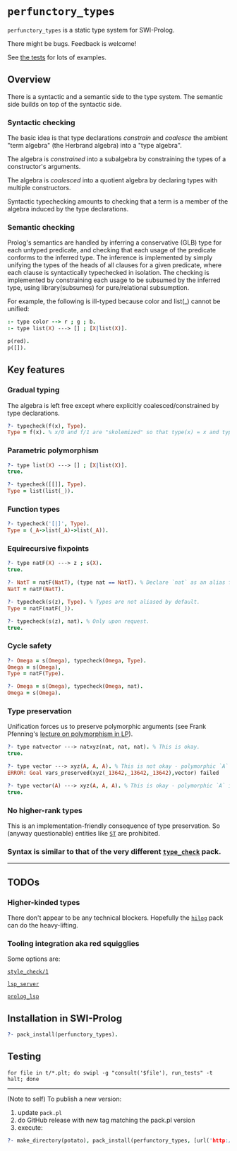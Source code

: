 # `perfunctory_types`

`perfunctory_types` is a static type system for SWI-Prolog.

There might be bugs. Feedback is welcome!

See [the tests](t/) for lots of examples.

## Overview

There is a syntactic and a semantic side to the type system. The semantic side builds on top of the syntactic side.

### Syntactic checking

The basic idea is that type declarations _constrain_ and _coalesce_ the ambient "term algebra" (the Herbrand algebra) into a "type algebra".

The algebra is _constrained_ into a subalgebra by constraining the types of a constructor's arguments.

The algebra is _coalesced_ into a quotient algebra by declaring types with multiple constructors.

Syntactic typechecking amounts to checking that a term is a member of the algebra induced by the type declarations.

### Semantic checking

Prolog's semantics are handled by inferring a conservative (GLB) type for each untyped predicate, and checking that each usage of the predicate conforms to the inferred type. The inference is implemented by simply unifying the types of the heads of all clauses for a given predicate, where each clause is syntactically typechecked in isolation. The checking is implemented by constraining each usage to be subsumed by the inferred type, using library(subsumes) for pure/relational subsumption. 

For example, the following is ill-typed because color and list(_) cannot be unified:
```prolog
:- type color --> r ; g ; b.
:- type list(X) ---> [] ; [X|list(X)].

p(red).
p([]).
```

## Key features

### Gradual typing

The algebra is left free except where explicitly coalesced/constrained by type declarations.

```prolog
?- typecheck(f(x), Type).
Type = f(x). % x/0 and f/1 are "skolemized" so that type(x) = x and type(f(A)) = f(A).
```

### Parametric polymorphism

```prolog
?- type list(X) ---> [] ; [X|list(X)].
true.

?- typecheck([[]], Type).
Type = list(list(_)).
```

### Function types

```prolog
?- typecheck('[|]', Type).
Type = (_A->list(_A)->list(_A)).
```

### Equirecursive fixpoints

```prolog
?- type natF(X) ---> z ; s(X).
true.

?- NatT = natF(NatT), (type nat == NatT). % Declare `nat` as an alias for `natF(natF(...))`.
NatT = natF(NatT).

?- typecheck(s(z), Type). % Types are not aliased by default.
Type = natF(natF(_)).

?- typecheck(s(z), nat). % Only upon request.
true.
```

### Cycle safety

```prolog
?- Omega = s(Omega), typecheck(Omega, Type).
Omega = s(Omega),
Type = natF(Type).

?- Omega = s(Omega), typecheck(Omega, nat).
Omega = s(Omega).
```

### Type preservation

Unification forces us to preserve polymorphic arguments (see Frank Pfenning's [lecture on polymorphism in LP](https://www.cs.cmu.edu/~fp/courses/lp/lectures/10-poly.pdf)).

```prolog
?- type natvector ---> natxyz(nat, nat, nat). % This is okay.
true.

?- type vector ---> xyz(A, A, A). % This is not okay - polymorphic `A` is not preserved.
ERROR: Goal vars_preserved(xyz(_13642,_13642,_13642),vector) failed

?- type vector(A) ---> xyz(A, A, A). % This is okay - polymorphic `A` is preserved.
true.
```

### No higher-rank types

This is an implementation-friendly consequence of type preservation. So (anyway questionable) entities like [`ST`](https://wiki.haskell.org/Monad/ST) are prohibited.

### Syntax is similar to that of the very different [`type_check`](https://www.swi-prolog.org/pack/list?p=type_check) pack.

---

## TODOs

### Higher-kinded types

There don't appear to be any technical blockers. Hopefully the [`hilog`](https://us.swi-prolog.org/pack/list?p=hilog) pack can do the heavy-lifting.

### Tooling integration aka red squigglies

Some options are:

[`style_check/1`](https://www.swi-prolog.org/pldoc/man?predicate=style_check/1)

[`lsp_server`](https://www.swi-prolog.org/pack/list?p=lsp_server)

[`prolog_lsp`](https://www.swi-prolog.org/pack/list?p=prolog_lsp)

## Installation in SWI-Prolog

```prolog
?- pack_install(perfunctory_types).
```

## Testing

```shell
for file in t/*.plt; do swipl -g "consult('$file'), run_tests" -t halt; done
```

---

(Note to self) To publish a new version:
1. update `pack.pl`
2. do GitHub release with new tag matching the pack.pl version
3. execute:
```prolog
?- make_directory(potato), pack_install(perfunctory_types, [url('http://github.com/GeoffChurch/perfunctory_types/archive/13.17.zip'), package_directory(potato)]).
```
